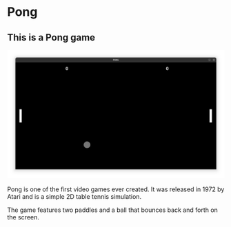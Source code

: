 # Pong
## This is a Pong game

![Screenshot of gameplay](screenshots/screenshot.png)

Pong is one of the first video games ever created. It was released in 1972 by Atari and is a simple 2D table tennis simulation. 

The game features two paddles and a ball that bounces back and forth on the screen.